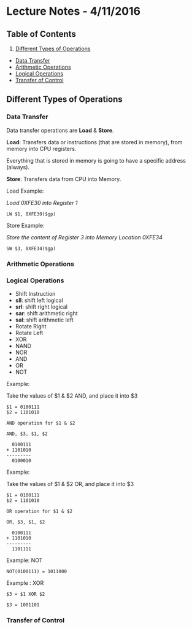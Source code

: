 # Lecture Notes - 4/11/2016

## Table of Contents

1. [Different Types of Operations](#different-types-of-operations)
  - [Data Transfer](#data-transfer)
  - [Arithmetic Operations](#arithmetic-operations)
  - [Logical Operations](#logical-operations)
  - [Transfer of Control](#transfer-of-control)

## Different Types of Operations

### Data Transfer

Data transfer operations are **Load** & **Store**.

**Load**: Transfers data or instructions (that are stored in memory), from memory into CPU registers.

Everything that is stored in memory is going to have a specific address (always).

**Store**: Transfers data from CPU into Memory.

Load Example:

_Load 0XFE30 into Register 1_

`LW $1, 0XFE30($gp)`

Store Example: 

_Store the content of Register 3 into Memory Location 0XFE34_

`SW $3, 0XFE34($gp)`

### Arithmetic Operations

### Logical Operations
- Shift Instruction
 - **sll**: shift left logical
 - **srl**: shift right logical
 - **sar**: shift arithmetic right
 - **sal**: shift arithmetic left
- Rotate Right
- Rotate Left
- XOR
- NAND
- NOR
- AND
- OR
- NOT

Example:

Take the values of $1 & $2 AND, and place it into $3

```
$1 = 0100111
$2 = 1101010

AND operation for $1 & $2

AND, $3, $1, $2

  0100111
+ 1101010
---------
  0100010
```

Example:

Take the values of $1 & $2 OR, and place it into $3

```
$1 = 0100111
$2 = 1101010

OR operation for $1 & $2

OR, $3, $1, $2

  0100111
+ 1101010
---------
  1101111
```

Example: NOT

```
NOT(0100111) = 1011000
```

Example : XOR

``` 
$3 = $1 XOR $2

$3 = 1001101
```

### Transfer of Control
